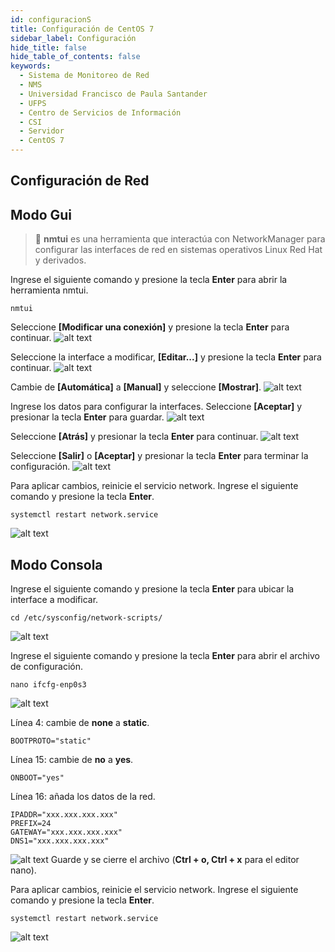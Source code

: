 ```yaml
---
id: configuracionS
title: Configuración de CentOS 7
sidebar_label: Configuración
hide_title: false
hide_table_of_contents: false
keywords:
  - Sistema de Monitoreo de Red
  - NMS
  - Universidad Francisco de Paula Santander
  - UFPS
  - Centro de Servicios de Información
  - CSI
  - Servidor
  - CentOS 7
---
```

## Configuración de Red
## Modo Gui
> :pushpin: **nmtui** es una herramienta que interactúa con NetworkManager para configurar las interfaces de red en sistemas operativos Linux Red Hat y derivados.

Ingrese el siguiente comando y presione la tecla **Enter** para abrir la herramienta nmtui.

```console
nmtui
```

Seleccione **[Modificar una conexión]** y presione la tecla **Enter** para continuar.
![alt text](../img/centos7.png)

Seleccione la interface a modificar, **[Editar...]** y presione la tecla **Enter** para continuar.
![alt text](../img/centos7.1.png)

Cambie de **[Automática]** a **[Manual]** y seleccione **[Mostrar]**.
![alt text](../img/centos7.2.png)

Ingrese los datos para configurar la interfaces. Seleccione **[Aceptar]** y presionar la tecla **Enter** para guardar.
![alt text](../img/centos7.3.png)

Seleccione **[Atrás]** y presionar la tecla **Enter** para continuar.
![alt text](../img/centos7.4.png)

Seleccione **[Salir]** o **[Aceptar]** y presionar la tecla **Enter** para terminar la configuración.
![alt text](../img/centos7.5.png)

Para aplicar cambios, reinicie el servicio network. Ingrese el siguiente comando y presione la tecla **Enter**.

```console
systemctl restart network.service
```
![alt text](../img/centos8.png)

## Modo Consola
Ingrese el siguiente comando y presione la tecla **Enter** para ubicar la interface a modificar.

```console
cd /etc/sysconfig/network-scripts/
```
![alt text](../img/centos9.png)

Ingrese el siguiente comando y presione la tecla **Enter** para abrir el archivo de configuración.
```console
nano ifcfg-enp0s3
```

![alt text](../img/centos9.1.png)

Línea 4: cambie de **none** a **static**.
```console
BOOTPROTO="static"
```

Línea 15: cambie de **no** a **yes**.
```console
ONBOOT="yes"
```
Línea 16: añada los datos de la red.
```console
IPADDR="xxx.xxx.xxx.xxx"
PREFIX=24
GATEWAY="xxx.xxx.xxx.xxx"
DNS1="xxx.xxx.xxx.xxx"
```

![alt text](../img/centos9.2.png)
Guarde y se cierre el archivo (**Ctrl + o, Ctrl + x** para el editor nano).

Para aplicar cambios, reinicie el servicio network. Ingrese el siguiente comando y presione la tecla **Enter**.

```console
systemctl restart network.service
```
![alt text](../img/centos8.png)
